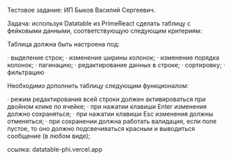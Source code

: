Тестовое задание: ИП Быков Василий Сергеевич.

Задача: используя Datatable из PrimeReact сделать таблицу с фейковыми данными, соответствующую следующим критериям:

Таблица должна быть настроена под:

·	выделение строк;
·	изменение ширины колонок;
·	изменение порядка колонок;
·	пагинацию;
·	редактирование данных в строке;
·	сортировку;
·	фильтрацию

Необходимо дополнить таблицу следующим функционалом:

·	режим редактирования всей строки должен активироваться при двойном клике по ячейке;
·	при нажатии клавиши Enter изменения должно сохраняться;
·	при нажатии клавиши Esc изменения должны отменяться;
·	при сохранении должна работать валидация, если поле пустое, то оно должно подсвечиваться красным и выводиться сообщение (в любом виде);


ссылка: datatable-phi.vercel.app



